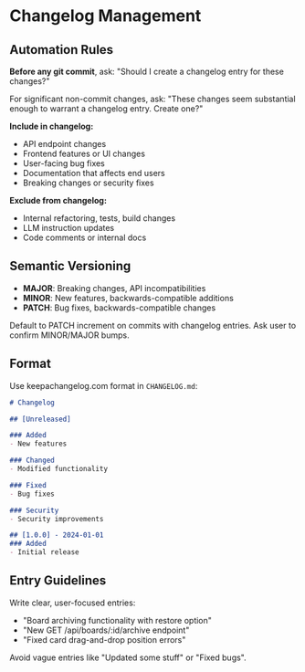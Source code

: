 # Changelog Management

## Automation Rules

**Before any git commit**, ask: "Should I create a changelog entry for these changes?"

For significant non-commit changes, ask: "These changes seem substantial enough to warrant a changelog entry. Create one?"

**Include in changelog:**
- API endpoint changes
- Frontend features or UI changes  
- User-facing bug fixes
- Documentation that affects end users
- Breaking changes or security fixes

**Exclude from changelog:**
- Internal refactoring, tests, build changes
- LLM instruction updates
- Code comments or internal docs

## Semantic Versioning

- **MAJOR**: Breaking changes, API incompatibilities
- **MINOR**: New features, backwards-compatible additions  
- **PATCH**: Bug fixes, backwards-compatible changes

Default to PATCH increment on commits with changelog entries. Ask user to confirm MINOR/MAJOR bumps.

## Format

Use keepachangelog.com format in `CHANGELOG.md`:

```markdown
# Changelog

## [Unreleased]

### Added
- New features

### Changed  
- Modified functionality

### Fixed
- Bug fixes

### Security
- Security improvements

## [1.0.0] - 2024-01-01
### Added
- Initial release
```

## Entry Guidelines

Write clear, user-focused entries:
- "Board archiving functionality with restore option"
- "New GET /api/boards/:id/archive endpoint"
- "Fixed card drag-and-drop position errors"

Avoid vague entries like "Updated some stuff" or "Fixed bugs".